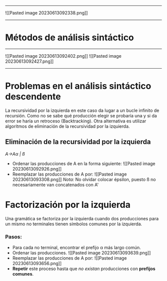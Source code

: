 ___
![[Pasted image 20230613092338.png]]
___

# Métodos de análisis sintáctico
___

![[Pasted image 20230613092402.png]]
![[Pasted image 20230613092427.png]]
___

# Problemas en el análisis sintáctico descendente
La recursividad por la izquierda en este caso da lugar a un bucle infinito de recursión. Como no se sabe qué producción elegir se probaría una y si da error se haría un retroceso (Backtracking). Otra alternativa es utilizar algoritmos de eliminación de la recursividad por la izquierda.

## Eliminación de la recursividad por la izquierda
*A→Aα | ß*
- Ordenar las producciones de A en la forma siguiente:
![[Pasted image 20230613092926.png]]
- Reemplazar las producciones de A por:
![[Pasted image 20230613093308.png]]
*Nota:* No olvidar colocar épsilon, puesto ß no necesariamente van concatenados con A'

# Factorización por la izquierda
Una gramática se factoriza por la izquierda cuando dos producciones para un mismo no terminales tienen símbolos comunes por la izquierda.
### Pasos:
- Para cada no terminal, encontrar el prefijo α más largo común.
- Ordenar las producciones.
  ![[Pasted image 20230613093639.png]]
- Reemplazar las producciones de A por:
  ![[Pasted image 20230613093656.png]]
- **Repetir** este proceso hasta que *no existan* producciones con **prefijos comunes**.